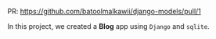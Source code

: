 PR: https://github.com/batoolmalkawii/django-models/pull/1

In this project, we created a **Blog** app using `Django` and `sqlite`.